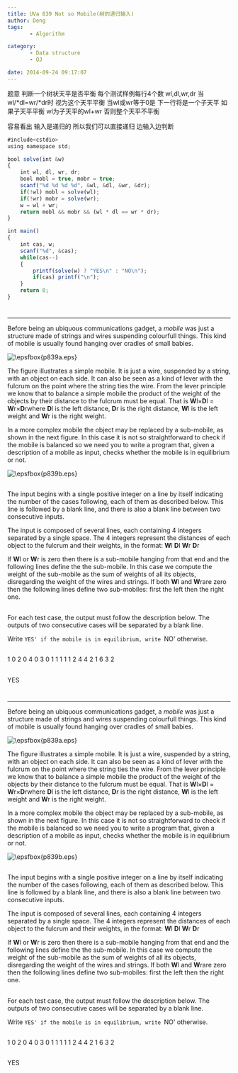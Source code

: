 ```yaml
---
title: UVa 839 Not so Mobile(树的递归输入)
author: Deng
tags: 
       - Algorithm

category: 
       - Data structure
       - OJ

date: 2014-09-24 09:17:07
---
```

题意 判断一个树状天平是否平衡 每个测试样例每行4个数 wl,dl,wr,dr 当wl/*dl=wr/*dr时 视为这个天平平衡 当wl或wr等于0是 下一行将是一个子天平 如果子天平平衡 wl为子天平的wl+wr 否则整个天平不平衡

容易看出 输入是递归的 所以我们可以直接递归 边输入边判断

```js 
#include<cstdio>
using namespace std;

bool solve(int &w)
{
    int wl, dl, wr, dr;
    bool mobl = true, mobr = true;
    scanf("%d %d %d %d", &wl, &dl, &wr, &dr);
    if(!wl) mobl = solve(wl);
    if(!wr) mobr = solve(wr);
    w = wl + wr;
    return mobl && mobr && (wl * dl == wr * dr);
}

int main()
{
    int cas, w;
    scanf("%d", &cas);
    while(cas--)
    {
        printf(solve(w) ? "YES\n" : "NO\n");
        if(cas) printf("\n");
    }
    return 0;
}
```

#

****

Before being an ubiquous communications gadget, a *mobile* was just a structure made of strings and wires suspending colourfull things. This kind of mobile is usually found hanging over cradles of small babies.

![\epsfbox{p839a.eps}](../images/dge.org-external-8-p839a.jpg.png)

The figure illustrates a simple mobile. It is just a wire, suspended by a string, with an object on each side. It can also be seen as a kind of lever with the fulcrum on the point where the string ties the wire. From the lever principle we know that to balance a simple mobile the product of the weight of the objects by their distance to the fulcrum must be equal. That is **W**l×**D**l = **W**r×**D**rwhere **D**l is the left distance, **D**r is the right distance, **W**l is the left weight and **W**r is the right weight.

In a more complex mobile the object may be replaced by a sub-mobile, as shown in the next figure. In this case it is not so straightforward to check if the mobile is balanced so we need you to write a program that, given a description of a mobile as input, checks whether the mobile is in equilibrium or not.

![\epsfbox{p839b.eps}](../images/dge.org-external-8-p839b.jpg.png)

##

The input begins with a single positive integer on a line by itself indicating the number of the cases following, each of them as described below. This line is followed by a blank line, and there is also a blank line between two consecutive inputs.

The input is composed of several lines, each containing 4 integers separated by a single space. The 4 integers represent the distances of each object to the fulcrum and their weights, in the format: **W**l **D**l **W**r **D**r

If **W**l or **W**r is zero then there is a sub-mobile hanging from that end and the following lines define the the sub-mobile. In this case we compute the weight of the sub-mobile as the sum of weights of all its objects, disregarding the weight of the wires and strings. If both **W**l and **W**rare zero then the following lines define two sub-mobiles: first the left then the right one.

##

For each test case, the output must follow the description below. The outputs of two consecutive cases will be separated by a blank line.

Write `YES' if the mobile is in equilibrium, write `NO' otherwise.

##

1 0 2 0 4 0 3 0 1 1 1 1 1 2 4 4 2 1 6 3 2

##

YES
#

****

Before being an ubiquous communications gadget, a *mobile* was just a structure made of strings and wires suspending colourfull things. This kind of mobile is usually found hanging over cradles of small babies.

![\epsfbox{p839a.eps}](../images/dge.org-external-8-p839a.jpg.png)

The figure illustrates a simple mobile. It is just a wire, suspended by a string, with an object on each side. It can also be seen as a kind of lever with the fulcrum on the point where the string ties the wire. From the lever principle we know that to balance a simple mobile the product of the weight of the objects by their distance to the fulcrum must be equal. That is **W**l×**D**l = **W**r×**D**rwhere **D**l is the left distance, **D**r is the right distance, **W**l is the left weight and **W**r is the right weight.

In a more complex mobile the object may be replaced by a sub-mobile, as shown in the next figure. In this case it is not so straightforward to check if the mobile is balanced so we need you to write a program that, given a description of a mobile as input, checks whether the mobile is in equilibrium or not.

![\epsfbox{p839b.eps}](../images/dge.org-external-8-p839b.jpg.png)

##

The input begins with a single positive integer on a line by itself indicating the number of the cases following, each of them as described below. This line is followed by a blank line, and there is also a blank line between two consecutive inputs.

The input is composed of several lines, each containing 4 integers separated by a single space. The 4 integers represent the distances of each object to the fulcrum and their weights, in the format: **W**l **D**l **W**r **D**r

If **W**l or **W**r is zero then there is a sub-mobile hanging from that end and the following lines define the the sub-mobile. In this case we compute the weight of the sub-mobile as the sum of weights of all its objects, disregarding the weight of the wires and strings. If both **W**l and **W**rare zero then the following lines define two sub-mobiles: first the left then the right one.

##

For each test case, the output must follow the description below. The outputs of two consecutive cases will be separated by a blank line.

Write `YES' if the mobile is in equilibrium, write `NO' otherwise.

##

1 0 2 0 4 0 3 0 1 1 1 1 1 2 4 4 2 1 6 3 2

##

YES
